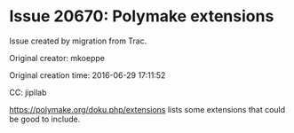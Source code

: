 # Issue 20670: Polymake extensions

Issue created by migration from Trac.

Original creator: mkoeppe

Original creation time: 2016-06-29 17:11:52

CC:  jipilab

https://polymake.org/doku.php/extensions
lists some extensions that could be good to include.
